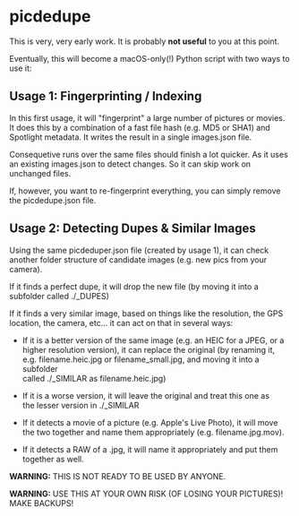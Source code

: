 # picdedupe

This is very, very early work. It is probably **not useful** to you at this point.

Eventually, this will become a macOS-only(!) Python script with two ways to use it:


## Usage 1: Fingerprinting / Indexing

In this first usage, it will "fingerprint" a large number of pictures or movies.  
It does this by a combination of a fast file hash (e.g. MD5 or SHA1) and Spotlight
metadata. It writes the result in a single images.json file.  
  
Consequetive runs over the same files should finish a lot quicker. As it uses
an existing images.json to detect changes. So it can skip work on unchanged
files.

If, however, you want to re-fingerprint everything, you can simply remove the
picdedupe.json file.


## Usage 2: Detecting Dupes & Similar Images

Using the same picdeduper.json file (created by usage 1), it can check another 
folder structure of candidate images (e.g. new pics from your camera). 

If it finds a perfect dupe, it will drop the new file (by moving it into a
subfolder called ./_DUPES)

If it finds a very similar image, based on things like the resolution, the
GPS location, the camera, etc... it can act on that in several ways:

  - If it is a better version of the same image (e.g. an HEIC for a JPEG, or a   
    higher resolution version), it can replace the original (by renaming it,  
    e.g. filename.heic.jpg or filename_small.jpg, and moving it into a subfolder  
    called ./_SIMILAR as filename.heic.jpg)

  - If it is a worse version, it will leave the original and treat this one as   
    the lesser version in ./_SIMILAR

  - If it detects a movie of a picture (e.g. Apple's Live Photo), it will
    move the two together and name them appropriately (e.g. filename.jpg.mov).

  - If it detects a RAW of a .jpg, it will name it appropriately and put them  
    together as well.


**WARNING:** THIS IS NOT READY TO BE USED BY ANYONE.

**WARNING:** USE THIS AT YOUR OWN RISK (OF LOSING YOUR PICTURES)! MAKE BACKUPS!

